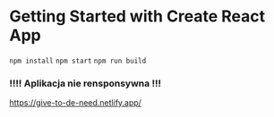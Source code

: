 # Getting Started with Create React App
`npm install`
 `npm start`
 `npm run build`

### !!!! Aplikacja nie rensponsywna !!! 
https://give-to-de-need.netlify.app/
